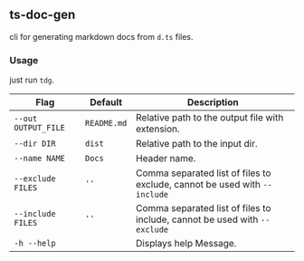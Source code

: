 ## ts-doc-gen

cli for generating markdown docs from `d.ts` files.

### Usage

just run `tdg`.

| Flag                | Default     | Description                                                               |
| ------------------- | ----------- | ------------------------------------------------------------------------- |
| `--out OUTPUT_FILE` | `README.md` | Relative path to the output file with extension.                          |
| `--dir DIR`         | `dist`      | Relative path to the input dir.                                           |
| `--name NAME`       | `Docs`      | Header name.                                                              |
| `--exclude FILES`   | `''`        | Comma separated list of files to exclude, cannot be used with `--include` |
| `--include FILES`   | `''`        | Comma separated list of files to include, cannot be used with `--exclude` |
| `-h --help`         |             | Displays help Message.                                                    |
